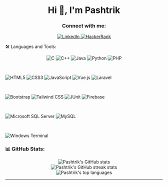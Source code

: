 <h1 align="center">Hi 👋, I'm Pashtrik</h1>

<h3 align="center">Connect with me:</h3>
<p align="center">
  <a href="https://www.linkedin.com/in/pashtrik-mazreku-3082a7270/" target="_blank">
    <img src="https://img.shields.io/badge/linkedin-%230077B5.svg?style=for-the-badge&logo=linkedin&logoColor=white" alt="LinkedIn"/>
  </a>
    <a href="https://www.hackerrank.com/profile/PashtrikMazreku" target="_blank">
    <img src="https://img.shields.io/badge/HackerRank-2EC866?style=for-the-badge&logo=hackerrank&logoColor=white" alt="HackerRank"/>
  </a>
</p>

</h3>
🛠️ Languages and Tools:
<p align="center">
  <!-- Programming Languages -->
  <img src="https://img.shields.io/badge/c-%2300599C.svg?style=for-the-badge&logo=c&logoColor=white" alt="C" />
  <img src="https://img.shields.io/badge/c++-%2300599C.svg?style=for-the-badge&logo=c%2B%2B&logoColor=white" alt="C++" />
  <img src="https://img.shields.io/badge/java-%23ED8B00.svg?style=for-the-badge&logo=openjdk&logoColor=white" alt="Java" />
  <img src="https://img.shields.io/badge/python-3670A0?style=for-the-badge&logo=python&logoColor=ffdd54" alt="Python" />
  <img src="https://img.shields.io/badge/php-%23777BB4.svg?style=for-the-badge&logo=php&logoColor=white" alt="PHP" />

  <br> <!-- New Row -->

  <!-- Web Development -->
  <img src="https://img.shields.io/badge/html5-%23E34F26.svg?style=for-the-badge&logo=html5&logoColor=white" alt="HTML5" />
  <img src="https://img.shields.io/badge/css3-%231572B6.svg?style=for-the-badge&logo=css3&logoColor=white" alt="CSS3" />
  <img src="https://img.shields.io/badge/javascript-%23323330.svg?style=for-the-badge&logo=javascript&logoColor=%23F7DF1E" alt="JavaScript" />
  <img src="https://img.shields.io/badge/vue.js-%2335495e.svg?style=for-the-badge&logo=vuedotjs&logoColor=%234FC08D" alt="Vue.js" />
  <img src="https://img.shields.io/badge/laravel-%23FF2D20.svg?style=for-the-badge&logo=laravel&logoColor=white" alt="Laravel" />

  <br> <!-- New Row -->

  <!-- Frameworks & Tools -->
  <img src="https://img.shields.io/badge/bootstrap-%238511FA.svg?style=for-the-badge&logo=bootstrap&logoColor=white" alt="Bootstrap" />
  <img src="https://img.shields.io/badge/tailwindcss-%2338B2AC.svg?style=for-the-badge&logo=tailwind-css&logoColor=white" alt="Tailwind CSS" />
  <img src="https://img.shields.io/badge/junit-%2325A162.svg?style=for-the-badge&logo=junit5&logoColor=white" alt="JUnit" />
  <img src="https://img.shields.io/badge/Firebase-039BE5?style=for-the-badge&logo=Firebase&logoColor=white" alt="Firebase" />

  <br> <!-- New Row -->

  <!-- Databases -->
  <img src="https://img.shields.io/badge/Microsoft%20SQL%20Server-CC2927?style=for-the-badge&logo=microsoft%20sql%20server&logoColor=white" alt="Microsoft SQL Server" />
  <img src="https://img.shields.io/badge/mysql-%2300000f.svg?style=for-the-badge&logo=mysql&logoColor=white" alt="MySQL" />

  <br> <!-- New Row -->

  <!-- Other Tools -->
  <img src="https://img.shields.io/badge/Windows%20Terminal-%234D4D4D.svg?style=for-the-badge&logo=windows-terminal&logoColor=white" alt="Windows Terminal" />
</p>

### 📊 GitHub Stats:
<p align="center">
  <img src="https://github-readme-stats.vercel.app/api?username=Pashtrik1&theme=dark&hide_border=false&include_all_commits=false&count_private=false" alt="Pashtrik's GitHub stats" />
  <br/>
  <img src="https://github-readme-streak-stats.herokuapp.com/?user=Pashtrik1&theme=dark&hide_border=false" alt="Pashtrik's GitHub streak stats" />
  <br/>
  <img src="https://github-readme-stats.vercel.app/api/top-langs/?username=Pashtrik1&theme=dark&hide_border=false&include_all_commits=false&count_private=false&layout=compact" alt="Pashtrik's top languages" />
</p>

---
